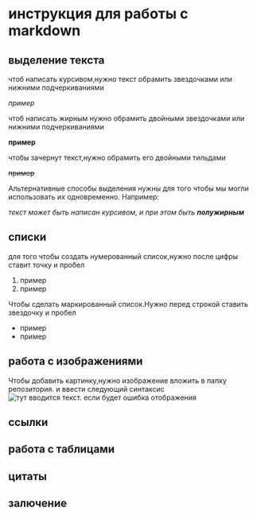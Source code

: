 # инструкция для работы с markdown

## выделение текста
чтоб написать курсивом,нужно текст обрамить звездочками или нижними подчеркиваниями

*пример*

чтоб написать жирным нужно обрамить двойными звездочками или нижними подчеркиваниями

**пример**

чтобы зачернут текст,нужно обрамить его двойными тильдами

~~пример~~

Альтернативные способы выделения нужны для того чтобы мы могли использовать их одновременно. Например:

_текст может быть написан курсивом, и при этом быть **полужирным**_

## cписки
 
 для того чтобы создать нумерованный список,нужно после цифры ставит точку и пробел
1. пример
2. пример

Чтобы сделать маркированный список.Нужно перед строкой ставить звездочку и пробел
* пример 
* пример


## работа с изображениями
Чтобы добавить картинку,нужно изображение вложить в папку репозитория. и ввести следующий синтаксис
![тут вводится текст. если будет ошибка отображения](git.jpeg)

## ссылки 

## работа с таблицами

## цитаты

## залючение